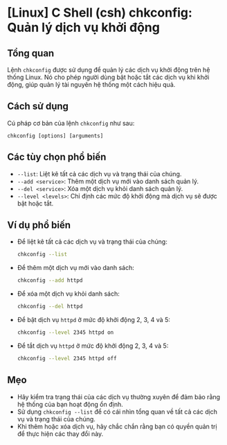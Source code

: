 # [Linux] C Shell (csh) chkconfig: Quản lý dịch vụ khởi động

## Tổng quan
Lệnh `chkconfig` được sử dụng để quản lý các dịch vụ khởi động trên hệ thống Linux. Nó cho phép người dùng bật hoặc tắt các dịch vụ khi khởi động, giúp quản lý tài nguyên hệ thống một cách hiệu quả.

## Cách sử dụng
Cú pháp cơ bản của lệnh `chkconfig` như sau:
```
chkconfig [options] [arguments]
```

## Các tùy chọn phổ biến
- `--list`: Liệt kê tất cả các dịch vụ và trạng thái của chúng.
- `--add <service>`: Thêm một dịch vụ mới vào danh sách quản lý.
- `--del <service>`: Xóa một dịch vụ khỏi danh sách quản lý.
- `--level <levels>`: Chỉ định các mức độ khởi động mà dịch vụ sẽ được bật hoặc tắt.

## Ví dụ phổ biến
- Để liệt kê tất cả các dịch vụ và trạng thái của chúng:
  ```bash
  chkconfig --list
  ```

- Để thêm một dịch vụ mới vào danh sách:
  ```bash
  chkconfig --add httpd
  ```

- Để xóa một dịch vụ khỏi danh sách:
  ```bash
  chkconfig --del httpd
  ```

- Để bật dịch vụ `httpd` ở mức độ khởi động 2, 3, 4 và 5:
  ```bash
  chkconfig --level 2345 httpd on
  ```

- Để tắt dịch vụ `httpd` ở mức độ khởi động 2, 3, 4 và 5:
  ```bash
  chkconfig --level 2345 httpd off
  ```

## Mẹo
- Hãy kiểm tra trạng thái của các dịch vụ thường xuyên để đảm bảo rằng hệ thống của bạn hoạt động ổn định.
- Sử dụng `chkconfig --list` để có cái nhìn tổng quan về tất cả các dịch vụ và trạng thái của chúng.
- Khi thêm hoặc xóa dịch vụ, hãy chắc chắn rằng bạn có quyền quản trị để thực hiện các thay đổi này.